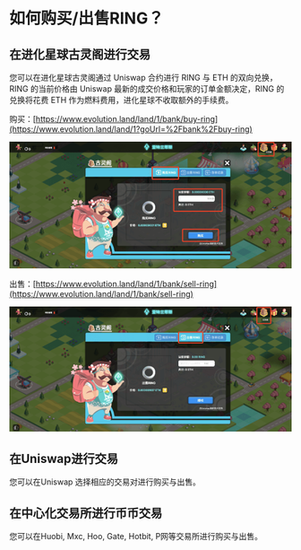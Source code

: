 # 如何购买/出售RING？

## **在进化星球古灵阁进行交易**

您可以在进化星球古灵阁通过 Uniswap 合约进行 RING 与 ETH 的双向兑换， RING 的当前价格由 Uniswap 最新的成交价格和玩家的订单金额决定，RING 的兑换将花费 ETH 作为燃料费用，进化星球不收取额外的手续费。

购买：[https://www.evolution.land/land/1/bank/buy-ring](https://www.evolution.land/land/1?goUrl=%2Fbank%2Fbuy-ring)

![](../../.gitbook/assets/image%20%284%29.png)

出售：[https://www.evolution.land/land/1/bank/sell-ring](https://www.evolution.land/land/1/bank/sell-ring)

![](../../.gitbook/assets/image%20%2818%29%20%281%29.png)

## **在Uniswap进行交易**

您可以在Uniswap 选择相应的交易对进行购买与出售。

## **在中心化交易所进行币币交易**

您可以在Huobi, Mxc, Hoo, Gate, Hotbit, P网等交易所进行购买与出售。
